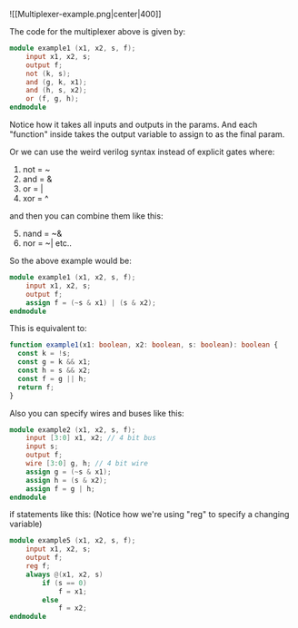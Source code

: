 ![[Multiplexer-example.png|center|400]]

The code for the multiplexer above is given by:

```verilog
module example1 (x1, x2, s, f);
	input x1, x2, s;
	output f;
	not (k, s);
	and (g, k, x1);
	and (h, s, x2);
	or (f, g, h);
endmodule
```

Notice how it takes all inputs and outputs in the params. And each "function" inside takes the output variable to assign to as the final param.

Or we can use the weird verilog syntax instead of explicit gates where:

1. not = ~
2. and = &
3. or = |
4. xor = ^

and then you can combine them like this:

5. nand = ~&
6. nor = ~|
   etc..

So the above example would be:

```verilog
module example1 (x1, x2, s, f);
	input x1, x2, s;
	output f;
	assign f = (~s & x1) | (s & x2);
endmodule
```

This is equivalent to:

```ts
function example1(x1: boolean, x2: boolean, s: boolean): boolean {
  const k = !s;
  const g = k && x1;
  const h = s && x2;
  const f = g || h;
  return f;
}
```

Also you can specify wires and buses like this:

```verilog
module example2 (x1, x2, s, f);
	input [3:0] x1, x2; // 4 bit bus
	input s;
	output f;
	wire [3:0] g, h; // 4 bit wire
	assign g = (~s & x1);
	assign h = (s & x2);
	assign f = g | h;
endmodule
```

if statements like this:
(Notice how we're using "reg" to specify a changing variable)

```verilog
module example5 (x1, x2, s, f);
	input x1, x2, s;
	output f;
	reg f;
	always @(x1, x2, s)
		if (s == 0)
			f = x1;
		else
			f = x2;
endmodule
```

